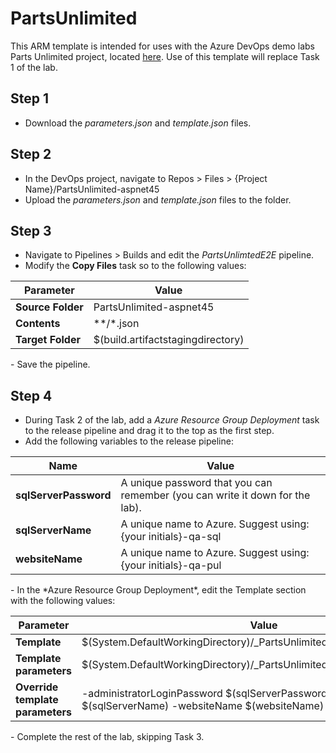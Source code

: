 # PartsUnlimited
This ARM template is intended for uses with the Azure DevOps demo labs Parts Unlimited project, located [here](https://azuredevopslabs.com/labs/azuredevops/continuousdeployment/). Use of this template will replace Task 1 of the lab.


## Step 1 ##

- Download the *parameters.json* and *template.json* files.

## Step 2 ##

- In the DevOps project, navigate to Repos > Files > {Project Name}/PartsUnlimited-aspnet45
- Upload the *parameters.json* and *template.json* files to the folder.

## Step 3 ##

- Navigate to Pipelines > Builds and edit the *PartsUnlimtedE2E* pipeline.
- Modify the **Copy Files** task so to the following values:
<table>
<thead>
<tr>
  <th>Parameter</th>
  <th>Value</th>
</tr>
</thead>
<tbody>
<tr>
  <td><b>Source Folder</b></td>
  <td>PartsUnlimited-aspnet45</td>
</tr>
<tr>
  <td><b>Contents</b></td>
  <td>**/*.json</td>
</tr>
<tr>
  <td><b>Target Folder</b></td>
  <td>$(build.artifactstagingdirectory)</td>
</tr>
</tbody>
</table>
- Save the pipeline.

## Step 4 ##

- During Task 2 of the lab, add a *Azure Resource Group Deployment* task to the release pipeline and drag it to the top as the first step.
- Add the following variables to the release pipeline:
<table>
<thead>
<tr>
  <th>Name</th>
  <th>Value</th>
</tr>
</thead>
<tbody>
<tr>
  <td><b>sqlServerPassword</b></td>
  <td>A unique password that you can remember (you can write it down for the lab).</td>
</tr>
<tr>
  <td><b>sqlServerName</b></td>
  <td>A unique name to Azure. Suggest using: {your initials}-qa-sql</td>
</tr>
<tr>
  <td><b>websiteName</b></td>
  <td>A unique name to Azure. Suggest using: {your initials}-qa-pul</td>
</tr>
</tbody>
</table>
- In the *Azure Resource Group Deployment*, edit the Template section with the following values:
<table>
<thead>
<tr>
  <th>Parameter</th>
  <th>Value</th>
</tr>
</thead>
<tbody>
<tr>
  <td><b>Template</b></td>
  <td>$(System.DefaultWorkingDirectory)/_PartsUnlimitedE2E/drop/template.json</td>
</tr>
<tr>
  <td><b>Template parameters</b></td>
  <td>$(System.DefaultWorkingDirectory)/_PartsUnlimitedE2E/drop/parameter.json</td>
</tr>
<tr>
  <td><b>Override template parameters</b></td>
  <td>-administratorLoginPassword $(sqlServerPassword) -sqlServerName $(sqlServerName) -websiteName $(websiteName)</td>
</tr>
</tbody>
</table>
- Complete the rest of the lab, skipping Task 3.
